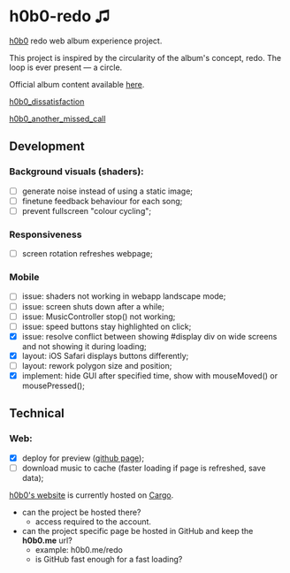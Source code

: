 # h0b0-redo ♫
[h0b0](https://h0b0.me/) redo web album experience project.

This project is inspired by the circularity of the album's concept, redo. The loop is ever present — a circle.

Official album content available [here](https://drive.google.com/drive/folders/1kbU2m7MsgDR70X9ytpOXQHqAP5D7XkWZ).

[h0b0_dissatisfaction](https://youtu.be/twTQTY6uEU8)

[h0b0_another_missed_call](https://youtu.be/5mxBF0tPP5g)

## Development
### Background visuals (shaders):
- [ ] generate noise instead of using a static image;
- [ ] finetune feedback behaviour for each song;
- [ ] prevent fullscreen "colour cycling";

### Responsiveness
- [ ] screen rotation refreshes webpage;

### Mobile
- [ ] issue: shaders not working in webapp landscape mode;
- [ ] issue: screen shuts down after a while;
- [ ] issue: MusicController stop() not working;
- [ ] issue: speed buttons stay highlighted on click;
- [x] issue: resolve conflict between showing #display div on wide screens and not showing it during loading;
- [x] layout: iOS Safari displays buttons differently;
- [ ] layout: rework polygon size and position;
- [x] implement: hide GUI after specified time, show with mouseMoved() or mousePressed();

## Technical
### Web:
- [x] deploy for preview ([github page](https://fernandoesparrinha.github.io/h0b0-redo/));
- [ ] download music to cache (faster loading if page is refreshed, save data);

[h0b0's website](hobo.me) is currently hosted on [Cargo](https://cargo.site/).
  - can the project be hosted there?
    - access required to the account.
  - can the project specific page be hosted in GitHub and keep the **h0b0.me** url?
    - example: h0b0.me/redo
    - is GitHub fast enough for a fast loading?
